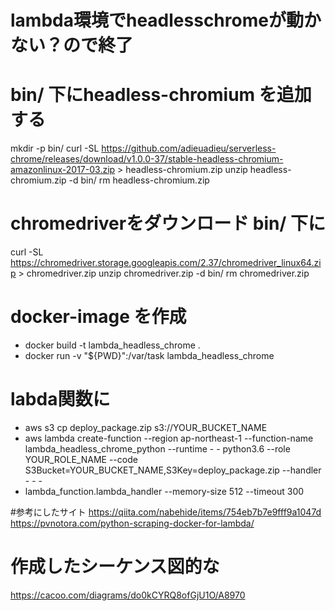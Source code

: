 # lambda環境でheadlesschromeが動かない？ので終了


# bin/ 下にheadless-chromium を追加する
 mkdir -p bin/
 curl -SL https://github.com/adieuadieu/serverless-chrome/releases/download/v1.0.0-37/stable-headless-chromium-amazonlinux-2017-03.zip > headless-chromium.zip
 unzip headless-chromium.zip -d bin/
 rm headless-chromium.zip

# chromedriverをダウンロード bin/ 下に
 curl -SL https://chromedriver.storage.googleapis.com/2.37/chromedriver_linux64.zip > chromedriver.zip
 unzip chromedriver.zip -d bin/
 rm chromedriver.zip

# docker-image を作成
 - docker build -t lambda_headless_chrome .
 - docker run -v "${PWD}":/var/task lambda_headless_chrome

# labda関数に
- aws s3 cp deploy_package.zip s3://YOUR_BUCKET_NAME
- aws lambda create-function --region ap-northeast-1 --function-name lambda_headless_chrome_python --runtime -        - python3.6 --role YOUR_ROLE_NAME --code S3Bucket=YOUR_BUCKET_NAME,S3Key=deploy_package.zip --handler - - -          
- lambda_function.lambda_handler --memory-size 512 --timeout 300

#参考にしたサイト
https://qiita.com/nabehide/items/754eb7b7e9fff9a1047d
https://pvnotora.com/python-scraping-docker-for-lambda/


# 作成したシーケンス図的な
https://cacoo.com/diagrams/do0kCYRQ8ofGjU1O/A8970

